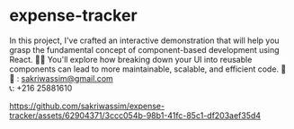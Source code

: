 # expense-tracker
In this project, 
I've crafted an interactive demonstration that will help you grasp the fundamental concept of component-based development using React.
🧩🎯 You'll explore how breaking down your UI into reusable components can lead to more maintainable, scalable, and efficient code.
🌟  
📧 : sakriwassim@gmail.com  
📞: +216 25881610

https://github.com/sakriwassim/expense-tracker/assets/62904371/3ccc054b-98b1-41fc-85c1-df203aef35d4


